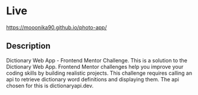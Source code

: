 

# Live

https://mooonika90.github.io/photo-app/


## Description

Dictionary Web App - Frontend Mentor Challenge.
This is a solution to the Dictionary Web App. Frontend Mentor challenges help you improve your coding skills by building realistic projects.
This challenge requires calling an api to retrieve dictionary word definitions and displaying them. The api chosen for this is dictionaryapi.dev.
